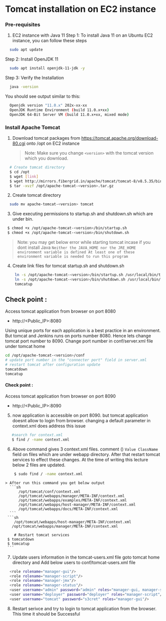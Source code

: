 # Tomcat installation on EC2 instance
### Pre-requisites
1. EC2 instance with Java 11
Step 1: To install Java 11 on an Ubuntu EC2 instance, you can follow these steps
```sh
  sudo apt update
```
Step 2: Install OpenJDK 11
```sh
  sudo apt install openjdk-11-jdk -y
```
Step 3: Verify the Installation
```sh 
  java -version
```
You should see output similar to this:
```sh
  Openjdk version "11.0.x" 202x-xx-xx
  OpenJDK Runtime Environment (build 11.0.x+xx)
  OpenJDK 64-Bit Server VM (build 11.0.x+xx, mixed mode)
```
### Install Apache Tomcat
1. Download tomcat packages from  https://tomcat.apache.org/download-80.cgi onto /opt on EC2 instance
   > Note: Make sure you change `<version>` with the tomcat version which you download. 
```sh
  # Create tomcat directory
  $ cd /opt
  $ wget [link]
  $ wget http://mirrors.fibergrid.in/apache/tomcat/tomcat-8/v8.5.35/bin/apache-tomcat-8.5.35.tar.gz
  $ tar -xvzf /opt/apache-tomcat-<version>.tar.gz
```
2. Create tomcat directory
  ```sh
    sudo mv apache-tomcat-<version> tomcat
  ```
3. Give executing permissions to startup.sh and shutdown.sh which are under bin.
  ```sh
   $ chmod +x /opt/apache-tomcat-<version>/bin/startup.sh 
   $ chmod +x /opt/apache-tomcat-<version>/bin/shutdown.sh
  ```
  > Note: you may get below error while starting tomcat incase if you dont install Java 
  `Neither the JAVA_HOME nor the JRE_HOME environment variable is defined At least one of these environment variable is needed to run this program`

4. Create link files for tomcat startup.sh and shutdown.sh 
    ```sh
     ln -s /opt/apache-tomcat-<version>/bin/startup.sh /usr/local/bin/tomcatup
     ln -s /opt/apache-tomcat-<version>/bin/shutdown.sh /usr/local/bin/tomcatdown
     tomcatup
   ```
## Check point :
Access tomcat application from browser on port 8080
  - http://<Public_IP>:8080

Using unique ports for each application is a best practice in an environment. But tomcat and Jenkins runs on ports number 8080. Hence lets change tomcat port number to 8090. Change port number in conf/server.xml file under tomcat home
   ```sh
 cd /opt/apache-tomcat-<version>/conf
# update port number in the "connecter port" field in server.xml
# restart tomcat after configuration update
tomcatdown
tomcatup
```
#### Check point :
Access tomcat application from browser on port 8090  
 - http://<Public_IP>:8090

5. now application is accessible on port 8090. but tomcat application doesnt allow to login from browser. changing a default parameter in context.xml does address this issue
```sh
   #search for context.xml
   $ find / -name context.xml
```
6. Above command gives 3 context.xml files. comment (<!-- & -->) `Value ClassName` field on files which are under webapp directory. 
  After that restart tomcat services to effect these changes. 
  At the time of writing this lecture below 2 files are updated.

  ```sh
      $ sudo find / -name context.xml
  ```
    > After run this command you get below output 
      ```sh
          /opt/tomcat/conf/context.xml
          /opt/tomcat/webapps/manager/META-INF/context.xml
          /opt/tomcat/webapps/examples/META-INF/context.xml
          /opt/tomcat/webapps/host-manager/META-INF/context.xml
          /opt/tomcat/webapps/docs/META-INF/context.xml
      ```
     ```sh
        /opt/tomcat/webapps/host-manager/META-INF/context.xml
       /opt/tomcat/webapps/manager/META-INF/context.xml

        # Restart tomcat services
     $ tomcatdown  
     $ tomcatup
     ```
7. Update users information in the tomcat-users.xml file goto tomcat home directory and Add below users to conf/tomcat-users.xml file

  ```sh
	<role rolename="manager-gui"/>
	<role rolename="manager-script"/>
	<role rolename="manager-jmx"/>
	<role rolename="manager-status"/>
	<user username="admin" password="admin" roles="manager-gui, manager-script, manager-jmx, manager-status"/>
	<user username="deployer" password="deployer" roles="manager-script"/>
	<user username="tomcat" password="s3cret" roles="manager-gui"/>
   ```

8. Restart serivce and try to login to tomcat application from the browser. This time it should be Successful



      
    


